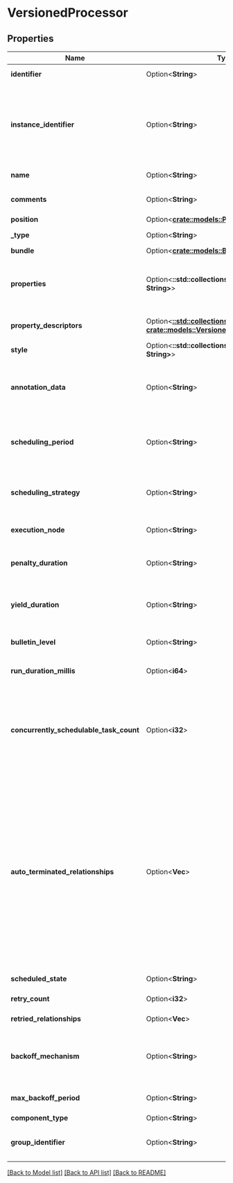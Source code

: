 # VersionedProcessor

## Properties

Name | Type | Description | Notes
------------ | ------------- | ------------- | -------------
**identifier** | Option<**String**> | The component's unique identifier | [optional]
**instance_identifier** | Option<**String**> | The instance ID of an existing component that is described by this VersionedComponent, or null if this is not mapped to an instantiated component | [optional]
**name** | Option<**String**> | The component's name | [optional]
**comments** | Option<**String**> | The user-supplied comments for the component | [optional]
**position** | Option<[**crate::models::Position**](Position.md)> |  | [optional]
**_type** | Option<**String**> | The type of the extension component | [optional]
**bundle** | Option<[**crate::models::Bundle**](Bundle.md)> |  | [optional]
**properties** | Option<**::std::collections::HashMap<String, String>**> | The properties for the component. Properties whose value is not set will only contain the property name. | [optional]
**property_descriptors** | Option<[**::std::collections::HashMap<String, crate::models::VersionedPropertyDescriptor>**](VersionedPropertyDescriptor.md)> | The property descriptors for the component. | [optional]
**style** | Option<**::std::collections::HashMap<String, String>**> | Stylistic data for rendering in a UI | [optional]
**annotation_data** | Option<**String**> | The annotation data for the processor used to relay configuration between a custom UI and the procesosr. | [optional]
**scheduling_period** | Option<**String**> | The frequency with which to schedule the processor. The format of the value will depend on th value of schedulingStrategy. | [optional]
**scheduling_strategy** | Option<**String**> | Indicates whether the processor should be scheduled to run in event or timer driven mode. | [optional]
**execution_node** | Option<**String**> | Indicates the node where the process will execute. | [optional]
**penalty_duration** | Option<**String**> | The amout of time that is used when the process penalizes a flowfile. | [optional]
**yield_duration** | Option<**String**> | The amount of time that must elapse before this processor is scheduled again after yielding. | [optional]
**bulletin_level** | Option<**String**> | The level at which the processor will report bulletins. | [optional]
**run_duration_millis** | Option<**i64**> | The run duration for the processor in milliseconds. | [optional]
**concurrently_schedulable_task_count** | Option<**i32**> | The number of tasks that should be concurrently schedule for the processor. If the processor doesn't allow parallol processing then any positive input will be ignored. | [optional]
**auto_terminated_relationships** | Option<**Vec<String>**> | The names of all relationships that cause a flow file to be terminated if the relationship is not connected elsewhere. This property differs from the 'isAutoTerminate' property of the RelationshipDTO in that the RelationshipDTO is meant to depict the current configuration, whereas this property can be set in a DTO when updating a Processor in order to change which Relationships should be auto-terminated. | [optional]
**scheduled_state** | Option<**String**> | The scheduled state of the component | [optional]
**retry_count** | Option<**i32**> | Overall number of retries. | [optional]
**retried_relationships** | Option<**Vec<String>**> | All the relationships should be retried. | [optional]
**backoff_mechanism** | Option<**String**> | Determines whether the FlowFile should be penalized or the processor should be yielded between retries. | [optional]
**max_backoff_period** | Option<**String**> | Maximum amount of time to be waited during a retry period. | [optional]
**component_type** | Option<**String**> |  | [optional]
**group_identifier** | Option<**String**> | The ID of the Process Group that this component belongs to | [optional]

[[Back to Model list]](../README.md#documentation-for-models) [[Back to API list]](../README.md#documentation-for-api-endpoints) [[Back to README]](../README.md)


